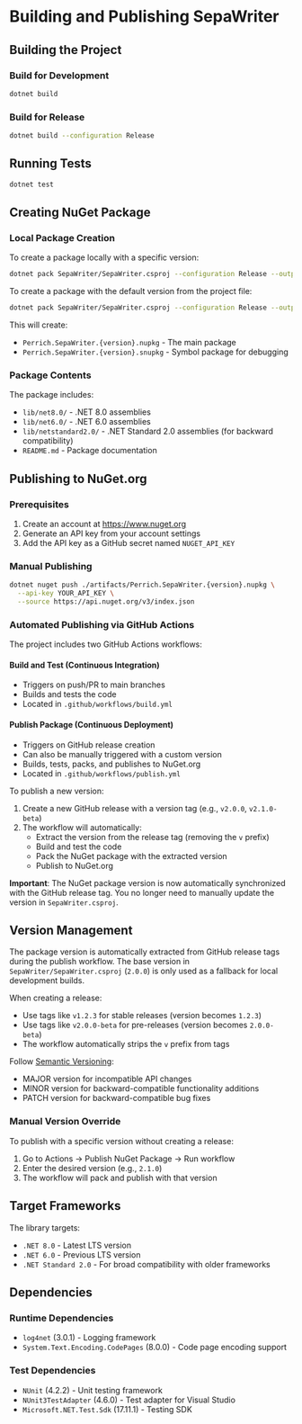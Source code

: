 # Building and Publishing SepaWriter

## Building the Project

### Build for Development
```bash
dotnet build
```

### Build for Release
```bash
dotnet build --configuration Release
```

## Running Tests
```bash
dotnet test
```

## Creating NuGet Package

### Local Package Creation
To create a package locally with a specific version:
```bash
dotnet pack SepaWriter/SepaWriter.csproj --configuration Release --output ./artifacts /p:Version=1.2.3
```

To create a package with the default version from the project file:
```bash
dotnet pack SepaWriter/SepaWriter.csproj --configuration Release --output ./artifacts
```

This will create:
- `Perrich.SepaWriter.{version}.nupkg` - The main package
- `Perrich.SepaWriter.{version}.snupkg` - Symbol package for debugging

### Package Contents
The package includes:
- `lib/net8.0/` - .NET 8.0 assemblies
- `lib/net6.0/` - .NET 6.0 assemblies
- `lib/netstandard2.0/` - .NET Standard 2.0 assemblies (for backward compatibility)
- `README.md` - Package documentation

## Publishing to NuGet.org

### Prerequisites
1. Create an account at https://www.nuget.org
2. Generate an API key from your account settings
3. Add the API key as a GitHub secret named `NUGET_API_KEY`

### Manual Publishing
```bash
dotnet nuget push ./artifacts/Perrich.SepaWriter.{version}.nupkg \
  --api-key YOUR_API_KEY \
  --source https://api.nuget.org/v3/index.json
```

### Automated Publishing via GitHub Actions
The project includes two GitHub Actions workflows:

#### Build and Test (Continuous Integration)
- Triggers on push/PR to main branches
- Builds and tests the code
- Located in `.github/workflows/build.yml`

#### Publish Package (Continuous Deployment)
- Triggers on GitHub release creation
- Can also be manually triggered with a custom version
- Builds, tests, packs, and publishes to NuGet.org
- Located in `.github/workflows/publish.yml`

To publish a new version:
1. Create a new GitHub release with a version tag (e.g., `v2.0.0`, `v2.1.0-beta`)
2. The workflow will automatically:
   - Extract the version from the release tag (removing the `v` prefix)
   - Build and test the code
   - Pack the NuGet package with the extracted version
   - Publish to NuGet.org

**Important**: The NuGet package version is now automatically synchronized with the GitHub release tag. You no longer need to manually update the version in `SepaWriter.csproj`.

## Version Management

The package version is automatically extracted from GitHub release tags during the publish workflow. The base version in `SepaWriter/SepaWriter.csproj` (`2.0.0`) is only used as a fallback for local development builds.

When creating a release:
- Use tags like `v1.2.3` for stable releases (version becomes `1.2.3`)
- Use tags like `v2.0.0-beta` for pre-releases (version becomes `2.0.0-beta`)
- The workflow automatically strips the `v` prefix from tags

Follow [Semantic Versioning](https://semver.org/):
- MAJOR version for incompatible API changes
- MINOR version for backward-compatible functionality additions
- PATCH version for backward-compatible bug fixes

### Manual Version Override
To publish with a specific version without creating a release:
1. Go to Actions → Publish NuGet Package → Run workflow
2. Enter the desired version (e.g., `2.1.0`)
3. The workflow will pack and publish with that version

## Target Frameworks

The library targets:
- `.NET 8.0` - Latest LTS version
- `.NET 6.0` - Previous LTS version
- `.NET Standard 2.0` - For broad compatibility with older frameworks

## Dependencies

### Runtime Dependencies
- `log4net` (3.0.1) - Logging framework
- `System.Text.Encoding.CodePages` (8.0.0) - Code page encoding support

### Test Dependencies
- `NUnit` (4.2.2) - Unit testing framework
- `NUnit3TestAdapter` (4.6.0) - Test adapter for Visual Studio
- `Microsoft.NET.Test.Sdk` (17.11.1) - Testing SDK
